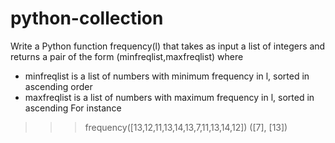 # python-collection

Write a Python function frequency(l) that takes as input a list of integers and returns a pair of the form (minfreqlist,maxfreqlist) where
 - minfreqlist is a list of numbers with minimum frequency in l, sorted in ascending order
 - maxfreqlist is a list of numbers with maximum frequency in l, sorted in ascending
For instance
>>> frequency([13,12,11,13,14,13,7,11,13,14,12])
([7], [13])
